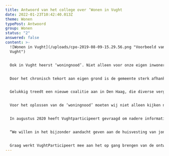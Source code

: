 ```yaml
---
title: Antwoord van het college over ‘Wonen in Vught
date: 2022-01-23T10:42:40.013Z
theme: Wonen
typePost: Antwoord
group: Wonen
status: "2"
answered: false
content: >-
  ![Wonen in Vught](/uploads/cpo-2019-08-09-15.29.56.png "Voorbeeld van Wonen in
  Vught")


  Ook in Vught heerst ‘woningnood’. Niet alleen voor onze eigen inwoners, maar ook om aan de door Den Haag opgelegde ‘bouwopgave’ te voldoen, moet er nog veel worden gedaan.


  Door het chronisch tekort aan eigen grond is de gemeente sterk afhankelijk van de ontwikkelaars. Velen daarvan geven de voorkeur aan het bouwen voor het midden- en hogere segment. Woningbouwverenigingen hebben de laatste jaren een deel van hun financiële ruimte moeten inleveren om de verhuurdersheffing te betalen, waardoor de sociale woningbouw onder druk is komen te staan.


  Gelukkig treedt een nieuwe coalitie aan in Den Haag, die diverse vergissingen van de vorige kabinetten mag gaan herstellen onder de vlag van nieuw beleid. Een minister voor volkshuisvesting is een belangrijke eerste stap.


  Voor het oplossen van de ‘woningnood’ moeten wij niet alleen kijken naar nieuwbouw, maar ook naar ombouw. Met grote woningen van een vergrijzende populatie zonder goede doorstroommogelijkheden, staan wij onszelf op de voeten.


  In augustus 2020 heeft Vughtparticipeert gevraagd om nadere informatie. Inmiddels is een nieuw college aangetreden met een duidelijk Woningbouwprogramma


  “We willen in het bijzonder aandacht geven aan de huisvesting van jongeren, starters en senioren. Uit de woningmarktonderzoeken die er liggen en die wij als basis gebruiken, blijkt dat bij deze groepen de behoefte aan meer of andere woningen in de categorieën goedkoop en middelduur het grootst is. In een breed woningbouw- programma leggen wij daarom dit bijzondere accent. In beperkte mate zullen we ook woningen in de categorie duur toevoegen.”


  Graag werkt VughtParticipeert mee aan het op gang brengen van de ontwikkeling maar ook van de doorstroming. Er is voldoende energie en ervaring beschikbaar onder onze eigen inwoners. Een uitnodiging van de verantwoordelijke wethouder Fons Potters wordt binnenkort verwacht.
---
```

